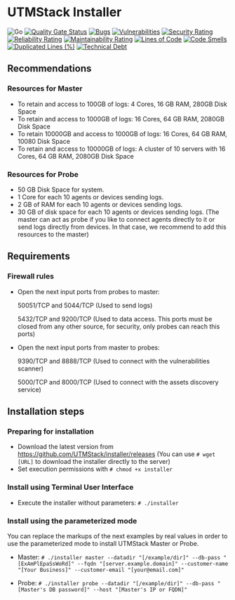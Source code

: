 # UTMStack Installer

![Go](https://github.com/UTMStack/installer/workflows/Go/badge.svg)
[![Quality Gate Status](https://qube.atlasinside.com/api/project_badges/measure?project=utmstack_installer&metric=alert_status)](https://qube.atlasinside.com/dashboard?id=utmstack_installer)
[![Bugs](https://qube.atlasinside.com/api/project_badges/measure?project=utmstack_installer&metric=bugs)](https://qube.atlasinside.com/dashboard?id=utmstack_installer)
[![Vulnerabilities](https://qube.atlasinside.com/api/project_badges/measure?project=utmstack_installer&metric=vulnerabilities)](https://qube.atlasinside.com/dashboard?id=utmstack_installer)
[![Security Rating](https://qube.atlasinside.com/api/project_badges/measure?project=utmstack_installer&metric=security_rating)](https://qube.atlasinside.com/dashboard?id=utmstack_installer)
[![Reliability Rating](https://qube.atlasinside.com/api/project_badges/measure?project=utmstack_installer&metric=reliability_rating)](https://qube.atlasinside.com/dashboard?id=utmstack_installer)
[![Maintainability Rating](https://qube.atlasinside.com/api/project_badges/measure?project=utmstack_installer&metric=sqale_rating)](https://qube.atlasinside.com/dashboard?id=utmstack_installer)
[![Lines of Code](https://qube.atlasinside.com/api/project_badges/measure?project=utmstack_installer&metric=ncloc)](https://qube.atlasinside.com/dashboard?id=utmstack_installer)
[![Code Smells](https://qube.atlasinside.com/api/project_badges/measure?project=utmstack_installer&metric=code_smells)](https://qube.atlasinside.com/dashboard?id=utmstack_installer)
[![Duplicated Lines (%)](https://qube.atlasinside.com/api/project_badges/measure?project=utmstack_installer&metric=duplicated_lines_density)](https://qube.atlasinside.com/dashboard?id=utmstack_installer)
[![Technical Debt](https://qube.atlasinside.com/api/project_badges/measure?project=utmstack_installer&metric=sqale_index)](https://qube.atlasinside.com/dashboard?id=utmstack_installer)

## Recommendations
### Resources for Master
- To retain and access to 100GB of logs: 4 Cores, 16 GB RAM, 280GB Disk Space
- To retain and access to 1000GB of logs: 16 Cores, 64 GB RAM, 2080GB Disk Space
- To retain 10000GB and access to 1000GB of logs: 16 Cores, 64 GB RAM, 10080 Disk Space
- To retain and access to 10000GB of logs: A cluster of 10 servers with 16 Cores, 64 GB RAM, 2080GB Disk Space

### Resources for Probe
- 50 GB Disk Space for system.
- 1 Core for each 10 agents or devices sending logs.
- 2 GB of RAM for each 10 agents or devices sending logs.
- 30 GB of disk space for each 10 agents or devices sending logs.
(The master can act as probe if you like to connect agents directly to it or send logs directly from devices. In that case, we recommend to add this resources to the master)

## Requirements
### Firewall rules
- Open the next input ports from probes to master:

  50051/TCP and 5044/TCP (Used to send logs)

  5432/TCP and 9200/TCP (Used to data access. This ports must be closed from any other source, for security, only probes can reach this ports)

- Open the next input ports from master to probes:

  9390/TCP and 8888/TCP (Used to connect with the vulnerabilities scanner)

  5000/TCP and 8000/TCP (Used to connect with the assets discovery service)

## Installation steps

### Preparing for installation
- Download the latest version from https://github.com/UTMStack/installer/releases (You can use `# wget [URL]` to download the installer directly to the server)
- Set execution permissions with `# chmod +x installer`

### Install using Terminal User Interface
- Execute the installer without parameters: `# ./installer`

### Install using the parameterized mode
You can replace the markups of the next examples by real values in order to use the parameterized mode to install UTMStack Master or Probe.
- Master:
`# ./installer master --datadir "[/example/dir]" --db-pass "[ExAmPlEpaSsWoRd]" --fqdn "[server.example.domain]" --customer-name "[Your Business]" --customer-email "[your@email.com]"`

- Probe:
`# ./installer probe --datadir "[/example/dir]" --db-pass "[Master's DB password]" --host "[Master's IP or FQDN]"`
